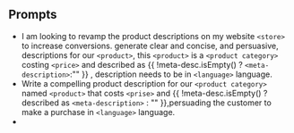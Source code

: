 ## Prompts

- I am looking to revamp the product descriptions on my website `<store>` to increase conversions. generate clear and concise, and persuasive, descriptions for our `<product>`, this `<product>` is a `<product category>` costing `<price>` and described as  {{ !meta-desc.isEmpty() ? `<meta-description>`:"" }} , description needs to be in `<language>` language.
- Write a compelling product description for our `<product category>` named `<product>` that costs `<prise>` and {{ !meta-desc.isEmpty() ?  described as `<meta-description>` : "" }},persuading the customer to make a purchase in `<language>` language.
- 